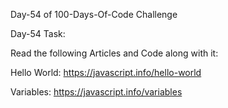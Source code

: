 Day-54 of 100-Days-Of-Code Challenge

Day-54 Task:

Read the following Articles and Code along with it:

Hello World: https://javascript.info/hello-world

Variables: https://javascript.info/variables
